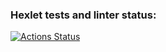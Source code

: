 ### Hexlet tests and linter status:
[![Actions Status](https://github.com/Stitchh626/frontend-project-46/actions/workflows/hexlet-check.yml/badge.svg)](https://github.com/Stitchh626/frontend-project-46/actions)